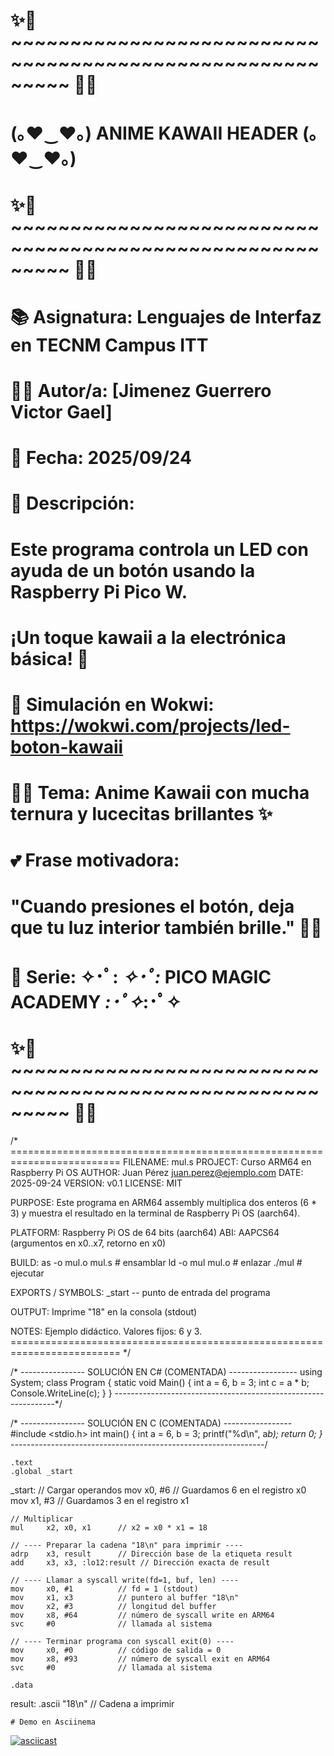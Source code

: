 # ✨🌸 ~~~~~~~~~~~~~~~~~~~~~~~~~~~~~~~~~~~~~~~~~~~~~~~~~~~~~~~~~ 🌸✨
# (｡♥‿♥｡)  ANIME KAWAII HEADER  (｡♥‿♥｡)
# ✨🌸 ~~~~~~~~~~~~~~~~~~~~~~~~~~~~~~~~~~~~~~~~~~~~~~~~~~~~~~~~~ 🌸✨
#
# 📚 Asignatura: Lenguajes de Interfaz en TECNM Campus ITT
# 👩‍💻 Autor/a: [Jimenez Guerrero Victor Gael] 
# 📅 Fecha: 2025/09/24
#
# 🌟 Descripción:
# Este programa controla un LED con ayuda de un botón usando la Raspberry Pi Pico W.
# ¡Un toque kawaii a la electrónica básica! 💖
#
# 🔗 Simulación en Wokwi: https://wokwi.com/projects/led-boton-kawaii
#
# 🌈🍓 Tema: Anime Kawaii con mucha ternura y lucecitas brillantes ✨
#
# 💕 Frase motivadora:
# "Cuando presiones el botón, deja que tu luz interior también brille." 🌸✨
#
# 🌟 Serie: ✧･ﾟ: *✧･ﾟ:* PICO MAGIC ACADEMY *:･ﾟ✧*:･ﾟ✧
# ✨🌸 ~~~~~~~~~~~~~~~~~~~~~~~~~~~~~~~~~~~~~~~~~~~~~~~~~~~~~~~~~ 🌸✨

/* =========================================================================
   FILENAME:    mul.s
   PROJECT:     Curso ARM64 en Raspberry Pi OS
   AUTHOR:      Juan Pérez <juan.perez@ejemplo.com>
   DATE:        2025-09-24
   VERSION:     v0.1
   LICENSE:     MIT

   PURPOSE:
     Este programa en ARM64 assembly multiplica dos enteros (6 * 3) y 
     muestra el resultado en la terminal de Raspberry Pi OS (aarch64).

   PLATFORM:
     Raspberry Pi OS de 64 bits (aarch64)
     ABI: AAPCS64 (argumentos en x0..x7, retorno en x0)

   BUILD:
     as -o mul.o mul.s       # ensamblar
     ld -o mul mul.o         # enlazar
     ./mul                   # ejecutar

   EXPORTS / SYMBOLS:
     _start   -- punto de entrada del programa

   OUTPUT:
     Imprime "18" en la consola (stdout)

   NOTES:
     Ejemplo didáctico. Valores fijos: 6 y 3.
   ========================================================================= */

/* ---------------- SOLUCIÓN EN C# (COMENTADA) -----------------
using System;
class Program {
  static void Main() {
    int a = 6, b = 3;
    int c = a * b;
    Console.WriteLine(c);
  }
}
---------------------------------------------------------------*/

/* ---------------- SOLUCIÓN EN C (COMENTADA) -----------------
#include <stdio.h>
int main() {
  int a = 6, b = 3;
  printf("%d\n", a*b);
  return 0;
}
---------------------------------------------------------------*/

    .text
    .global _start

_start:
    // Cargar operandos
    mov     x0, #6          // Guardamos 6 en el registro x0
    mov     x1, #3          // Guardamos 3 en el registro x1

    // Multiplicar
    mul     x2, x0, x1      // x2 = x0 * x1 = 18

    // ---- Preparar la cadena "18\n" para imprimir ----
    adrp    x3, result      // Dirección base de la etiqueta result
    add     x3, x3, :lo12:result // Dirección exacta de result

    // ---- Llamar a syscall write(fd=1, buf, len) ----
    mov     x0, #1          // fd = 1 (stdout)
    mov     x1, x3          // puntero al buffer "18\n"
    mov     x2, #3          // longitud del buffer
    mov     x8, #64         // número de syscall write en ARM64
    svc     #0              // llamada al sistema

    // ---- Terminar programa con syscall exit(0) ----
    mov     x0, #0          // código de salida = 0
    mov     x8, #93         // número de syscall exit en ARM64
    svc     #0              // llamada al sistema

    .data
result:
    .ascii  "18\n"          // Cadena a imprimir

    # Demo en Asciinema
[![asciicast](https://asciinema.org/a/iEXfVSXO1WdaTccIS4U3HSgEi.svg)](https://asciinema.org/a/iEXfVSXO1WdaTccIS4U3HSgEi)
